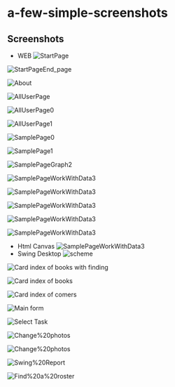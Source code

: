 # a-few-simple-screenshots

Screenshots
-----------
* WEB
![StartPage](https://github.com/Andrew0117/a-few-simple-screenshots/blob/af018392a26366e44eafc6b413164b40ec2e2cdb/web/StartPage.png)

![StartPageEnd_page](https://github.com/Andrew0117/a-few-simple-screenshots/blob/af018392a26366e44eafc6b413164b40ec2e2cdb/web/StartPageEnd_page.png)

![About](https://github.com/Andrew0117/a-few-simple-screenshots/blob/af018392a26366e44eafc6b413164b40ec2e2cdb/web/About.png)

![AllUserPage](https://github.com/Andrew0117/a-few-simple-screenshots/blob/015c801102d9998c43d89b61e9599f2357fa8627/web/AllUserPage.png)

![AllUserPage0](https://github.com/Andrew0117/a-few-simple-screenshots/blob/015c801102d9998c43d89b61e9599f2357fa8627/web/AllUserPage0.png)

![AllUserPage1](https://github.com/Andrew0117/a-few-simple-screenshots/blob/af018392a26366e44eafc6b413164b40ec2e2cdb/web/AllUserPage1.png)

![SamplePage0](https://github.com/Andrew0117/a-few-simple-screenshots/blob/af018392a26366e44eafc6b413164b40ec2e2cdb/web/SamplePage0.png)

![SamplePage1](https://github.com/Andrew0117/a-few-simple-screenshots/blob/af018392a26366e44eafc6b413164b40ec2e2cdb/web/SamplePage1.png)

![SamplePageGraph2](https://github.com/Andrew0117/a-few-simple-screenshots/blob/af018392a26366e44eafc6b413164b40ec2e2cdb/web/SamplePageGraph2.png)

![SamplePageWorkWithData3](https://github.com/Andrew0117/a-few-simple-screenshots/blob/af018392a26366e44eafc6b413164b40ec2e2cdb/web/SamplePageWorkWithData3.png)

![SamplePageWorkWithData3](https://github.com/Andrew0117/a-few-simple-screenshots/blob/22fef606cb12cfb0afed9b256d4111b6a69e1fa3/web/main-page.png)

![SamplePageWorkWithData3](https://github.com/Andrew0117/a-few-simple-screenshots/blob/22fef606cb12cfb0afed9b256d4111b6a69e1fa3/web/add-dialog.png)

![SamplePageWorkWithData3](https://github.com/Andrew0117/a-few-simple-screenshots/blob/71bbb54c31ec7e30fa5d6bdea34519ed68bf5853/web/Tenders.png)

![SamplePageWorkWithData3](https://github.com/Andrew0117/a-few-simple-screenshots/blob/8a1680847a50a44644e34fd08d59cea087a17237/web/Graph%20traffic%20web.png)
* Html Canvas
![SamplePageWorkWithData3](https://github.com/Andrew0117/a-few-simple-screenshots/blob/a746f8cddbf88a191b02e407fe8610af232e806f/html%20canvas/scheme.png)
* Swing Desktop
![scheme](https://github.com/Andrew0117/a-few-simple-screenshots/blob/623d82db34180e085b31ddd81073b80c1cd81554/swing/Admittance.png)

![Card index of books with finding](https://github.com/Andrew0117/a-few-simple-screenshots/blob/main/swing/Card%20index%20of%20books%20with%20finding.png?raw=true)

![Card index of books](https://github.com/Andrew0117/a-few-simple-screenshots/blob/9b3d79813bcf4c68c8a1aa89d2b1f62b87fe17a5/swing/Card%20index%20of%20books.png)

![Card index of comers](https://github.com/Andrew0117/a-few-simple-screenshots/blob/e40f31da041b54c032cb9ef800070810ec14d1aa/swing/Card%20index%20of%20comers.png)

![Main form](https://github.com/Andrew0117/a-few-simple-screenshots/blob/af018392a26366e44eafc6b413164b40ec2e2cdb/swing/Main%20form.png)

![Select Task](https://github.com/Andrew0117/a-few-simple-screenshots/blob/af018392a26366e44eafc6b413164b40ec2e2cdb/swing/Select%20Task.png)

![Change%20photos](https://github.com/Andrew0117/a-few-simple-screenshots/blob/6b0f3f09e8ca3a06b12f697a4539adaf31f73ed8/swing/Change%20photos.png)

![Change%20photos](https://github.com/Andrew0117/a-few-simple-screenshots/blob/e96cce978310d6c29870c2b07fe40612062e3185/swing/Graph%20traffic.png)

![Swing%20Report](https://github.com/Andrew0117/a-few-simple-screenshots/blob/2b7f6ec7949eccf9e79ee0cda28ca9f827b7a444/swing/Swing%20Report.png)

![Find%20a%20roster](https://github.com/Andrew0117/a-few-simple-screenshots/blob/2b7f6ec7949eccf9e79ee0cda28ca9f827b7a444/swing/Find%20a%20roster.png)
